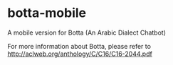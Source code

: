 # botta-mobile


A mobile version for Botta (An Arabic Dialect Chatbot)

For more information about Botta, please refer to http://aclweb.org/anthology/C/C16/C16-2044.pdf

